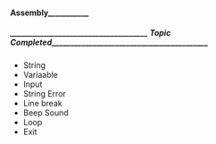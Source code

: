 #### ______________________________________Assembly_________________________________________________ 

##### _____________________________________ Topic Completed__________________________________________

* String
* Variaable 
* Input
* String Error
* Line break
* Beep Sound
* Loop
* Exit 



